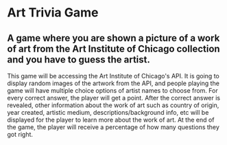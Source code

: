 # Art Trivia Game
## A game where you are shown a picture of a work of art from the Art Institute of Chicago collection and you have to guess the artist.
This game will be accessing the Art Institute of Chicago's API. It is going to display random images of the artwork from the API, and people playing the game will have multiple choice options of artist names to choose from. For every correct answer, the player will get a point. After the correct answer is revealed, other information about the work of art such as country of origin, year created, artistic medium, descriptions/background info, etc will be displayed for the player to learn more about the work of art. At the end of the game, the player will receive a percentage of how many questions they got right.

